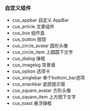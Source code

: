 ### 自定义组件

- cus_appbar 自定义 AppBar
- cus_article 文章组件
- cus_box 组件盒
- cus_button 按钮
- cus_circle_avatar 圆形头像
- cus_circle_item 上圆圆下文字
- cus_dialog 弹框
- cus_imagebg 背景墙
- cus_option 选项卡 
- cus_singlebar 单个bottom_bar选项
- cus_snackbar 底部提示窗
- cus_square_avatar 方形头像
- cus_square_item 上方图下文字
- cus_toast 悬浮弹框